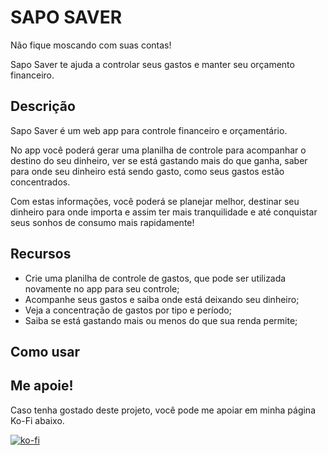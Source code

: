 # SAPO SAVER

Não fique moscando com suas contas!

Sapo Saver te ajuda a controlar seus gastos e manter seu orçamento financeiro.

## Descrição
Sapo Saver é um web app para controle financeiro e orçamentário.

No app você poderá gerar uma planilha de controle para acompanhar o destino do seu dinheiro, ver se está gastando mais do que ganha, saber para onde seu dinheiro está sendo gasto, como seus gastos estão concentrados.

Com estas informações, você poderá se planejar melhor, destinar seu dinheiro para onde importa e assim ter mais tranquilidade e até conquistar seus sonhos de consumo mais rapidamente! 

## Recursos
* Crie uma planilha de controle de gastos, que pode ser utilizada novamente no app para seu controle;
* Acompanhe seus gastos e saiba onde está deixando seu dinheiro;
* Veja a concentração de gastos por tipo e período;
* Saiba se está gastando mais ou menos do que sua renda permite; 

## Como usar

## Me apoie!
Caso tenha gostado deste projeto, você pode me apoiar em minha página Ko-Fi abaixo.

[![ko-fi](https://ko-fi.com/img/githubbutton_sm.svg)](https://ko-fi.com/B0B3V8QAU)



